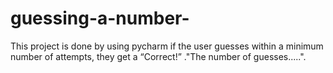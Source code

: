 # guessing-a-number-
This project is done by using pycharm
if the user guesses within a minimum number of attempts, they get a “Correct!” ."The number of guesses.....".
